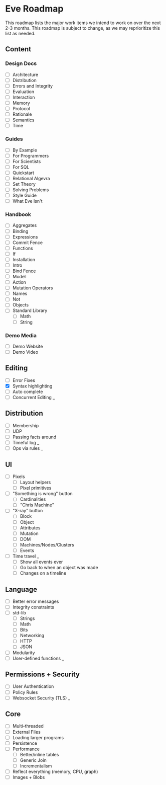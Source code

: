 # Eve Roadmap

This roadmap lists the major work items we intend to work on over the next 2-3 months. This roadmap is subject to change, as we may reprioritize this list as needed.

## Content

### Design Docs

- [ ] Architecture
- [ ] Distribution
- [ ] Errors and Integrity
- [ ] Evaluation
- [ ] Interaction
- [ ] Memory
- [ ] Protocol
- [ ] Rationale
- [ ] Semantics
- [ ] Time

### Guides

- [ ] By Example
- [ ] For Programmers
- [ ] For Scientists
- [ ] For SQL
- [ ] Quickstart
- [ ] Relational Algevra
- [ ] Set Theory
- [ ] Solving Problems
- [ ] Style Guide
- [ ] What Eve Isn't

### Handbook
- [ ] Aggregates
- [ ] Binding
- [ ] Expressions
- [ ] Commit Fence
- [ ] Functions
- [ ] If
- [ ] Installation
- [ ] Intro
- [ ] Bind Fence
- [ ] Model
- [ ] Action
- [ ] Mutation Operators
- [ ] Names
- [ ] Not
- [ ] Objects
- [ ] Standard Library
  - [ ] Math
  - [ ] String
    
### Demo Media

- [ ] Demo Website
- [ ] Demo Video

## Editing

- [ ] Error Fixes
- [x] Syntax highlighting
- [ ] Auto complete
- [ ] Concurrent Editing _ 

## Distribution

- [ ] Membership
- [ ] UDP
- [ ] Passing facts around
- [ ] Timeful log _
- [ ] Ops via rules _

## UI

- [ ] Pixels
  - [ ] Layout helpers
  - [ ] Pixel primitives
- [ ] "Something is wrong" button
  - [ ] Cardinalities
  - [ ] "Chris Machine"
- [ ] "X-ray" button
  - [ ] Block
  - [ ] Object
  - [ ] Attributes
  - [ ] Mutation
  - [ ] DOM
  - [ ] Machines/Nodes/Clusters
  - [ ] Events
- [ ] Time travel _
  - [ ] Show all events ever
  - [ ] Go back to when an object was made
  - [ ] Changes on a timeline

## Language

- [ ] Better error messages
- [ ] Integrity constraints
- [ ] std-lib
  - [ ] Strings
  - [ ] Math
  - [ ] Bits
  - [ ] Networking
  - [ ] HTTP
  - [ ] JSON
- [ ] Modularity
- [ ] User-defined functions _

## Permissions + Security

- [ ] User Authentication
- [ ] Policy Rules
- [ ] Websocket Security (TLS) _

## Core

- [ ] Multi-threaded
- [ ] External Files
- [ ] Loading larger programs
- [ ] Persistence
- [ ] Performance
  - [ ] Better/inline tables
  - [ ] Generic Join
  - [ ] Incrementalism
- [ ] Reflect everything (memory, CPU, graph)
- [ ] Images + Blobs